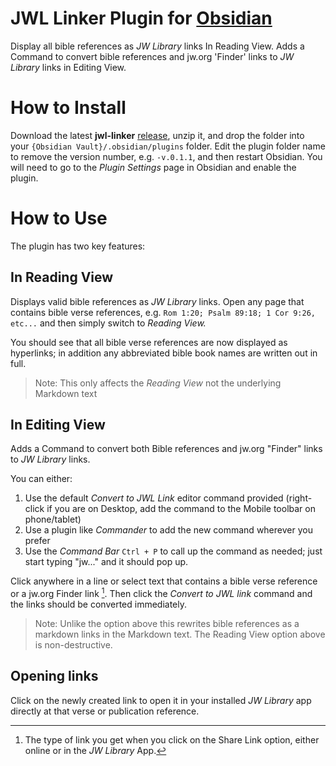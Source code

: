 # JWL Linker Plugin for [Obsidian](https://obsidian.md)

Display all bible references as *JW Library* links In Reading View. Adds a Command to convert bible references and jw.org 'Finder' links to *JW Library* links in Editing View.

# How to Install

Download the latest **jwl-linker** [release](https://github.com/MrBertie/jwl-linker/releases), unzip it, and drop the folder into your `{Obsidian Vault}/.obsidian/plugins` folder.  Edit the plugin folder name to remove the version number, e.g. `-v.0.1.1`, and then restart Obsidian.
You will need to go to the *Plugin Settings* page in Obsidian and enable the plugin.

# How to Use

The plugin has two key features:

## In **Reading View**

Displays valid bible references as *JW Library* links.
Open any page that contains bible verse references, e.g. `Rom 1:20; Psalm 89:18; 1 Cor 9:26, etc...` and then simply switch to *Reading View.*  

You should see that all bible verse references are now displayed as hyperlinks; in addition any abbreviated bible book names are written out in full.

>Note: This only affects the *Reading View* not the underlying Markdown text

## In **Editing View**

Adds a Command to convert both Bible references and jw.org "Finder" links to *JW Library* links.

You can either:
1. Use the default *Convert to JWL Link* editor command provided (right-click if you are on Desktop, add the command to the Mobile toolbar on phone/tablet)
2. Use a plugin like *Commander* to add the new command wherever you prefer
3. Use the *Command Bar* `Ctrl + P` to call up the command as needed; just start typing "jw..." and it should pop up.

Click anywhere in a line or select text that contains a bible verse reference or a jw.org Finder link [^1].
Then click the *Convert to JWL link* command and the links should be converted immediately.


>Note: Unlike the option above this rewrites bible references as a markdown links in the Markdown text.  The Reading View option above is non-destructive.

## Opening links
Click on the newly created link to open it in your installed *JW Library* app directly at that verse or publication reference.

[^1]: The type of link you get when you click on the Share Link option, either online or in the *JW Library* App.

